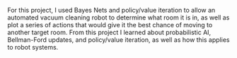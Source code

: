 For this project, I used Bayes Nets and policy/value iteration to allow an automated vacuum cleaning robot to determine what room it is in, as well as plot a series of actions that
would give it the best chance of moving to another target room. From this project I learned about probabilistic AI, Bellman-Ford updates, and policy/value iteration, as well as how this applies to robot systems. 
